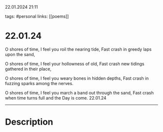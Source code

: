 22.01.2024 21:11

tags: #personal
links: [[poems]]

# 22.01.24

O shores of time,
I feel you roil the nearing tide,
Fast crash in greedy laps upon the sand,

O shores of time,
I feel your hollowness of old,
Fast crash new tidings gathered in their place,

O shores of time,
I feel you weary bones in hidden depths,
Fast crash in fuzzing sparks among the nerves.

O shores of time,
I feel you march a band out through the sand,
Fast crash when time turns full and the Day is come.
22.01.24

---

# Description

